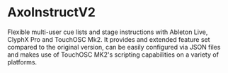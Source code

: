 # AxoInstructV2
 Flexible multi-user cue lists and stage instructions with Ableton Live, ClyphX Pro and TouchOSC Mk2. It provides and extended feature set compared to the original version, can be easily configured via JSON files and makes use of TouchOSC MK2's scripting capabilities on a variety of platforms.

